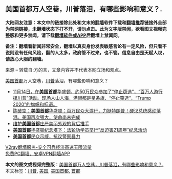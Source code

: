  <h2>美国首都万人空巷，川普落泪，有哪些影响和意义？.</h2> <p class="notice"><b>大陆网友注意：本文中的链接除此处和文末的<a href="https://github.com/bannedbook/fanqiang" >翻墙</a>软件下载和<a href="https://github.com/killgcd/justmysocks/blob/master/README.md">翻墙推荐</a>链接外全部为禁网链接，未翻墙状态下打不开，请勿点击。此为文字版禁闻，欲看图文视频完整版和更多禁闻，请下载<a href="https://github.com/bannedbook/fanqiang">翻墙软件或APP</a>后翻墙上禁闻网。</p><p>备注：翻墙看新闻非常安全，翻墙以真实身份发表敏感言论有一定风险，但只看不说则没有任何风险，翻的人太多，政府管不过来，也不管。信息自由是天赋人权，请放心大胆的翻墙。</b></p>  <div class="entry"> <p>来源 &#8211; 转载自:方的言，文章内容并不代表本网立场和观点。</p> <p>                                                      				                                  <a href="https://www.bannedbook.org/bnews/tag/%E7%BE%8E%E5%9B%BD%E9%A6%96%E9%83%BD/" class="st_tag internal_tag" rel="tag" title="标签 美国首都 下的日志">美国首都</a>万人空巷，<a href="https://www.bannedbook.org/bnews/tag/%e5%b7%9d%e6%99%ae/" class="st_tag internal_tag" rel="tag" title="标签 川普 下的日志">川普</a>落泪，有哪些影响和意义？</p>  <ul class='op-related-articles' title='相关阅读'> <li><a href='https://www.bannedbook.org/bnews/bannedvideo/20201115/1431453.html' target='_blank'>11月14日，在<b>美国首都</b>华盛顿，约50万民众参加了“停止窃选”，“百万人游行撑川普”活动。现场人山人海，满眼都是星条旗、“停止窃选”、“Trump 2020”的旗帜和标语。</a></li> <li><a href='https://www.bannedbook.org/bnews/cbnews/20201115/1431227.html' target='_blank'>陈破空：<b>美国首都</b>华盛顿：百万民众大游行，力挺特朗普！硬汉总统感动落泪。美国再次强大，使命尚未完成</a></li> <li><a href='https://www.bannedbook.org/bnews/worldnews/usa/20200815/1380415.html' target='_blank'>维护<b>美国首都</b>庄严美丽外观的背后推手</a></li> <li><a href='https://www.bannedbook.org/bnews/comments/20200720/1363362.html' target='_blank'><b>美国首都</b>华盛顿纪念塔下：法轮功学员举行“反迫害21周年”纪念活动</a></li> <li><a href='https://www.bannedbook.org/bnews/renquan/20200607/1340838.html' target='_blank'><b>美国首都</b>民众示威，抗议警察暴力</a></li> </ul> <p class="texttj"> <a href="https://www.bannedbook.org/forum23/topic22702.html" target="_blank">V2ray翻墙服务-安全可靠经济高速无限流量</a><br/> <a href="https://github.com/bannedbook/fanqiang/wiki/%E7%A6%81%E9%97%BB%E7%BD%91%E5%AE%89%E5%8D%93%E7%BF%BB%E5%A2%99%E6%96%B0%E9%97%BBAPP" target="_blank">免费PC翻墙、安卓VPN翻墙APP</a></p><p></p><a name='sharetosocial'></a>       <div><b>本文的图文或视频完整版</b>：<a href='https://www.bannedbook.org/bnews/taiwannews/20201115/1431471.html'>美国首都万人空巷，川普落泪，有哪些影响和意义？.</a></div>  </div><!--END ENTRY--> <div class="postfooter"> <div>本文标签：<a href="https://www.bannedbook.org/bnews/tag/%e5%b7%9d%e6%99%ae/" rel="tag">川普</a>, <a href="https://www.bannedbook.org/bnews/tag/%e7%be%8e%e5%9b%bd/" rel="tag">美国</a>, <a href="https://www.bannedbook.org/bnews/tag/%E7%BE%8E%E5%9B%BD%E9%A6%96%E9%83%BD/" rel="tag">美国首都</a>, <a href="https://www.bannedbook.org/bnews/tag/%E9%A6%96%E9%83%BD/" rel="tag">首都</a></div>  </div><!--END POSTFOOTER--> 